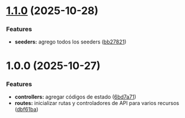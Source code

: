 # [1.1.0](https://github.com/maximarquezz/EduAttend-Back/compare/v1.0.0...v1.1.0) (2025-10-28)


### Features

* **seeders:** agrego todos los seeders ([bb27821](https://github.com/maximarquezz/EduAttend-Back/commit/bb2782124b1a7cdf82c0ddf12037c2b633227a87))

# 1.0.0 (2025-10-27)


### Features

* **controllers:** agregar códigos de estado ([6bd7a71](https://github.com/maximarquezz/EduAttend-Back/commit/6bd7a712edc52036b47f180cc238534332560a3a))
* **routes:** inicializar rutas y controladores de API para varios recursos ([dbf61ba](https://github.com/maximarquezz/EduAttend-Back/commit/dbf61ba1a1cef978532c1f0f0700dda72f2e401f))
